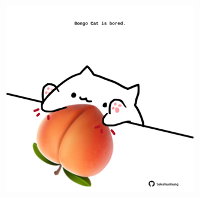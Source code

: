 <!-- built at 23/10/2025, 09:00:43 UTC -->
<p align="center">
  <img width="500" height="500" src="./ReadmeImage.svg">
</p>
